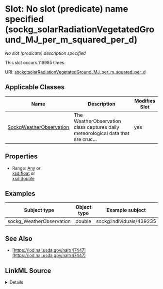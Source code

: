 

# Slot: No slot (predicate) name specified (sockg_solarRadiationVegetatedGround_MJ_per_m_squared_per_d)


_No slot (predicate) description specified_






This slot occurs 119985 times.


URI: [sockg:solarRadiationVegetatedGround_MJ_per_m_squared_per_d](https://idir.uta.edu/sockg-ontology/docs/solarRadiationVegetatedGround_MJ_per_m_squared_per_d)



<!-- no inheritance hierarchy -->





## Applicable Classes

| Name | Description | Modifies Slot |
| --- | --- | --- |
| [SockgWeatherObservation](../classes/SockgWeatherObservation.md) | The WeatherObservation class captures daily meteorological data that are cruc... |  yes  |







## Properties

* Range: [Any](../classes/Any.md)&nbsp;or&nbsp;<br />[xsd:float](http://www.w3.org/2001/XMLSchema#float)&nbsp;or&nbsp;<br />[xsd:double](http://www.w3.org/2001/XMLSchema#double)






## Examples

| Subject type | Object type | Example subject | Example object | Occurrences |
| --- | --- | --- | --- | --- |
| sockg_WeatherObservation | double | sockg:individuals/439235 | 0.0 | 119985 |


## See Also

* [https://lod.nal.usda.gov/nalt/47447](https://lod.nal.usda.gov/nalt/47447)



## LinkML Source

<details>

```yaml
name: sockg_solarRadiationVegetatedGround_MJ_per_m_squared_per_d
annotations:
  count:
    tag: count
    value: 119985
description: No slot (predicate) description specified
title: No slot (predicate) name specified
examples:
- object:
    example_object: '0.0'
    example_object_type: double
    example_predicate: sockg:solarRadiationVegetatedGround_MJ_per_m_squared_per_d
    example_subject: sockg:individuals/439235
    example_subject_type: sockg_WeatherObservation
from_schema: soc-kg
see_also:
- https://lod.nal.usda.gov/nalt/47447
rank: 1000
domain: sockg_WeatherObservation
slot_uri: sockg:solarRadiationVegetatedGround_MJ_per_m_squared_per_d
alias: sockg_solarRadiationVegetatedGround_MJ_per_m_squared_per_d
domain_of:
- sockg_WeatherObservation
range: Any
any_of:
- range: float
- range: double

```
</details>